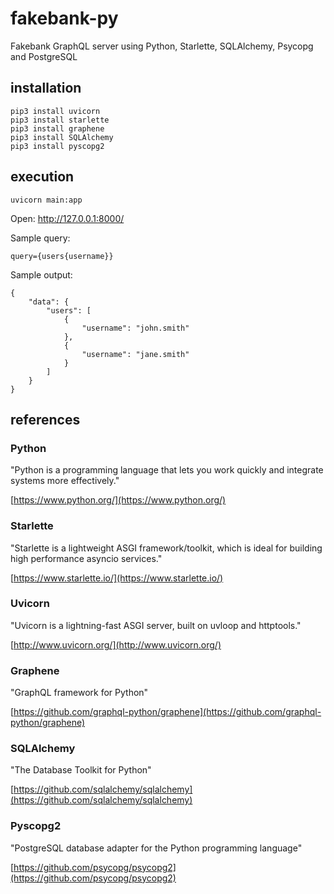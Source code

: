 # fakebank-py
Fakebank GraphQL server using Python, Starlette, SQLAlchemy, Psycopg and PostgreSQL

## installation

```
pip3 install uvicorn
pip3 install starlette
pip3 install graphene
pip3 install SQLAlchemy
pip3 install pyscopg2
```

## execution

```
uvicorn main:app
```

Open: http://127.0.0.1:8000/

Sample query:

```
query={users{username}}
```

Sample output:

```
{
    "data": {
        "users": [
            {
                "username": "john.smith"
            },
            {
                "username": "jane.smith"
            }
        ]
    }
}
```

## references

### Python

"Python is a programming language that lets you work quickly
and integrate systems more effectively."

[https://www.python.org/](https://www.python.org/)

### Starlette

"Starlette is a lightweight ASGI framework/toolkit, which is ideal for building high performance asyncio services."

[https://www.starlette.io/](https://www.starlette.io/)


### Uvicorn

"Uvicorn is a lightning-fast ASGI server, built on uvloop and httptools."

[http://www.uvicorn.org/](http://www.uvicorn.org/)

### Graphene

"GraphQL framework for Python"

[https://github.com/graphql-python/graphene](https://github.com/graphql-python/graphene)

### SQLAlchemy

"The Database Toolkit for Python"

[https://github.com/sqlalchemy/sqlalchemy](https://github.com/sqlalchemy/sqlalchemy)

### Pyscopg2

"PostgreSQL database adapter for the Python programming language"

[https://github.com/psycopg/psycopg2](https://github.com/psycopg/psycopg2)

